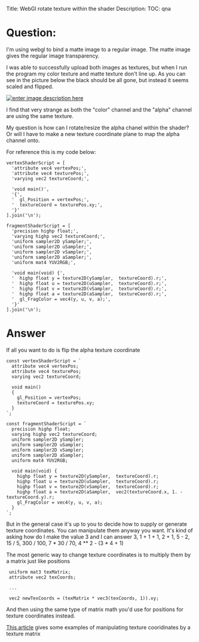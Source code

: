 Title: WebGl rotate texture within the shader
Description:
TOC: qna

# Question:

I'm using webgl to bind a matte image to a regular image. The matte image gives the regular image transparency. 

I was able to successfully upload both images as textures, but when I run the program my color texture and matte texture don't line up. As you can see in the picture below the black should be all gone, but instead it seems scaled and flipped.

[![enter image description here][1]][1]

I find that very strange as both the "color" channel and the "alpha" channel are using the same texture. 

My question is how can I rotate/resize the alpha chanel within the shader? Or will I have to make a new texture coordinate plane to map the alpha channel onto.

For reference this is my code below:


    vertexShaderScript = [
      'attribute vec4 vertexPos;',
      'attribute vec4 texturePos;',
      'varying vec2 textureCoord;',

      'void main()',
      '{',
      '  gl_Position = vertexPos;',
      '  textureCoord = texturePos.xy;',
      '}'
    ].join('\n');

    fragmentShaderScript = [
      'precision highp float;',
      'varying highp vec2 textureCoord;',
      'uniform sampler2D ySampler;',
      'uniform sampler2D uSampler;',
      'uniform sampler2D vSampler;',
      'uniform sampler2D aSampler;',
      'uniform mat4 YUV2RGB;',

      'void main(void) {',
      '  highp float y = texture2D(ySampler,  textureCoord).r;',
      '  highp float u = texture2D(uSampler,  textureCoord).r;',
      '  highp float v = texture2D(vSampler,  textureCoord).r;',
      '  highp float a = texture2D(aSampler,  textureCoord).r;',
      '  gl_FragColor = vec4(y, u, v, a);',
      '}'
    ].join('\n');


  [1]: https://i.stack.imgur.com/Zgs3J.jpg

# Answer

If all you want to do is flip the alpha texture coordinate

    const vertexShaderScript = `
      attribute vec4 vertexPos;
      attribute vec4 texturePos;
      varying vec2 textureCoord;
    
      void main()
      {
        gl_Position = vertexPos;
        textureCoord = texturePos.xy;
      }
    `;
    
    const fragmentShaderScript = `
      precision highp float;
      varying highp vec2 textureCoord;
      uniform sampler2D ySampler;
      uniform sampler2D uSampler;
      uniform sampler2D vSampler;
      uniform sampler2D aSampler;
      uniform mat4 YUV2RGB;
    
      void main(void) {
        highp float y = texture2D(ySampler,  textureCoord).r;
        highp float u = texture2D(uSampler,  textureCoord).r;
        highp float v = texture2D(vSampler,  textureCoord).r;
        highp float a = texture2D(aSampler,  vec2(textureCoord.x, 1. - textureCoord.y).r;
        gl_FragColor = vec4(y, u, v, a);
      }
    `;

But in the general case it's up to you to decide how to supply or generate texture coordinates. You can manipulate them anyway you want. It's kind of asking how do I make the value 3 and I can answer 3, 1 + 1 + 1, 2 + 1, 5 - 2, 15 / 5, 300 / 100,  7 * 30 / 70, 4 ** 2 - (3 * 4 + 1)

The most generic way to change texture coordinates is to multiply them by a matrix just like positions

     uniform mat3 texMatrix;
     attribute vec2 texCoords;

     ... 

     vec2 newTexCoords = (texMatrix * vec3(texCoords, 1)).xy;

And then using the same type of matrix math you'd use for positions for texture coordinates instead.

[This article](https://webglfundamentals.org/webgl/lessons/webgl-2d-drawimage.html) gives some examples of manipulating texture cooridinates by a texture matrix
